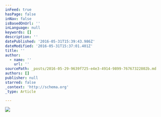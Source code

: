 ```yaml
---
inFeed: true
hasPage: false
inNav: false
isBasedOnUrl: ''
inLanguage: null
keywords: []
description: ''
datePublished: '2016-05-31T15:39:43.986Z'
dateModified: '2016-05-31T15:37:01.401Z'
title: ''
author:
  - name: ''
    url: ''
sourcePath: _posts/2016-05-29-9639f725-e4e3-4914-9899-76767322802b.md
authors: []
publisher: null
starred: false
_context: 'http://schema.org'
_type: Article

---
```

![](https://s3-us-west-2.amazonaws.com/the-grid-img/p/bea726515fea1c02a947613519672d8800da276d.jpg)